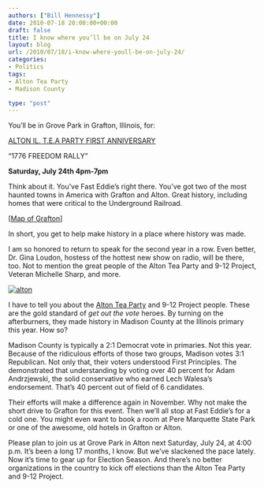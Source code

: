 ```yaml
---
authors: ["Bill Hennessy"]
date: 2010-07-18 20:00:00+00:00
draft: false
title: I know where you’ll be on July 24
layout: blog
url: /2010/07/18/i-know-where-youll-be-on-july-24/
categories:
- Politics
tags:
- Alton Tea Party
- Madison County

type: "post"
---
```


You’ll be in Grove Park in Grafton, Illinois, for:

 

[ALTON IL. T.E.A PARTY FIRST ANNIVERSARY](https://stlouisteaparty.com/2010/07/17/alton-tea-party-july-24th/)

 

“1776 FREEDOM RALLY”

 

**Saturday, July 24th 4pm-7pm**

 

Think about it. You’ve Fast Eddie’s right there. You’ve got two of the most haunted towns in America with Grafton and Alton. Great history, including homes that were critical to the Underground Railroad.

 

[[Map of Grafton](https://maps.google.com/maps?hl=en&q=main+street+grafton,+il&ie=UTF8&hq=&hnear=Main+St,+Grafton,+Jersey,+Illinois+62037&gl=us&ei=AWZCTPSWCMP88AbA9OjPDw&ved=0CBMQ8gEwAA&ll=38.969286,-90.426965&spn=0.02052,0.038581&z=15&iwloc=A)]

 

In short, you get to help make history in a place where history was made. 

 

I am so honored to return to speak for the second year in a row. Even better, Dr. Gina Loudon, hostess of the hottest new show on radio, will be there, too. Not to mention the great people of the Alton Tea Party and 9-12 Project, Veteran Michelle Sharp, and more.

 

[![alton](https://hennessysview.com/wp-content/uploads/2010/07/alton_thumb.jpg)
](https://hennessysview.com/wp-content/uploads/2010/07/alton.jpg)

 

I have to tell you about the [Alton Tea Party](https://www.altonteaparty.com/) and 9-12 Project people. These are the gold standard of _get out the vote_ heroes. By turning on the afterburners, they made history in Madison County at the Illinois primary this year. How so?

 

Madison County is typically a 2:1 Democrat vote in primaries. Not this year. Because of the ridiculous efforts of those two groups, Madison votes 3:1 Republican. Not only that, their voters understood First Principles. The demonstrated that understanding by voting over 40 percent for Adam Andrzjewski, the solid conservative who earned Lech Walesa’s endorsement. That’s 40 percent out of field of 6 candidates. 

 

Their efforts will make a difference again in November. Why not make the short drive to Grafton for this event. Then we’ll all stop at Fast Eddie’s for a cold one. You might even want to book a room at Pere Marquette State Park or one of the awesome, old hotels in Grafton or Alton. 

 

Please plan to join us at Grove Park in Alton next Saturday, July 24, at 4:00 p.m. It’s been a long 17 months, I know. But we’ve slackened the pace lately. Now it’s time to gear up for Election Season. And there’s no better organizations in the country to kick off elections than the Alton Tea Party and 9-12 Project. 
